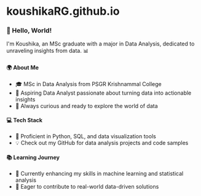# koushikaRG.github.io
### 👋 Hello, World!

I'm Koushika, an MSc graduate with a major in Data Analysis, dedicated to unraveling insights from data. 📊

#### 🌍 About Me

- 🎓 MSc in Data Analysis from PSGR Krishnammal College
- 💼 Aspiring Data Analyst passionate about turning data into actionable insights
- 🌟 Always curious and ready to explore the world of data

#### 💻 Tech Stack

- 🚀 Proficient in Python, SQL, and data visualization tools
- 💡 Check out my GitHub for data analysis projects and code samples

#### 📚 Learning Journey

- 📖 Currently enhancing my skills in machine learning and statistical analysis
- 🌱 Eager to contribute to real-world data-driven solutions




